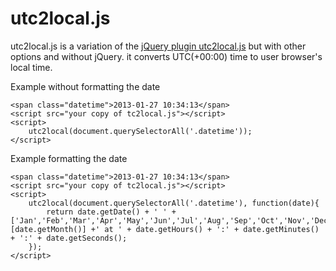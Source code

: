 utc2local.js
===========
utc2local.js is a variation of the <a href="https://github.com/misjerrywu/utc2local.js">jQuery plugin utc2local.js</a> but with other options and without jQuery. it converts UTC(+00:00) time to user browser's local time.</p>

Example without formatting the date

 	<span class="datetime">2013-01-27 10:34:13</span>
	<script src="your copy of tc2local.js"></script>
	<script>
		utc2local(document.querySelectorAll('.datetime'));
	</script>

Example formatting the date

	<span class="datetime">2013-01-27 10:34:13</span>
	<script src="your copy of tc2local.js"></script>
	<script>
		utc2local(document.querySelectorAll('.datetime'), function(date){
			return date.getDate() + ' ' + ['Jan','Feb','Mar','Apr','May','Jun','Jul','Aug','Sep','Oct','Nov','Dec'][date.getMonth()] +' at ' + date.getHours() + ':' + date.getMinutes() + ':' + date.getSeconds();
		});
	</script>
